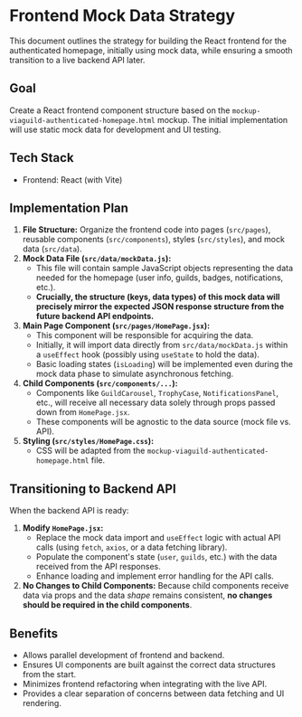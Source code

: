# Frontend Mock Data Strategy

This document outlines the strategy for building the React frontend for the authenticated homepage, initially using mock data, while ensuring a smooth transition to a live backend API later.

## Goal

Create a React frontend component structure based on the `mockup-viaguild-authenticated-homepage.html` mockup. The initial implementation will use static mock data for development and UI testing.

## Tech Stack

- Frontend: React (with Vite)

## Implementation Plan

1.  **File Structure:** Organize the frontend code into pages (`src/pages`), reusable components (`src/components`), styles (`src/styles`), and mock data (`src/data`).
2.  **Mock Data File (`src/data/mockData.js`):**
    *   This file will contain sample JavaScript objects representing the data needed for the homepage (user info, guilds, badges, notifications, etc.).
    *   **Crucially, the structure (keys, data types) of this mock data will precisely mirror the expected JSON response structure from the future backend API endpoints.**
3.  **Main Page Component (`src/pages/HomePage.jsx`):**
    *   This component will be responsible for acquiring the data.
    *   Initially, it will import data directly from `src/data/mockData.js` within a `useEffect` hook (possibly using `useState` to hold the data).
    *   Basic loading states (`isLoading`) will be implemented even during the mock data phase to simulate asynchronous fetching.
4.  **Child Components (`src/components/...`):**
    *   Components like `GuildCarousel`, `TrophyCase`, `NotificationsPanel`, etc., will receive all necessary data solely through props passed down from `HomePage.jsx`.
    *   These components will be agnostic to the data source (mock file vs. API).
5.  **Styling (`src/styles/HomePage.css`):**
    *   CSS will be adapted from the `mockup-viaguild-authenticated-homepage.html` file.

## Transitioning to Backend API

When the backend API is ready:

1.  **Modify `HomePage.jsx`:**
    *   Replace the mock data import and `useEffect` logic with actual API calls (using `fetch`, `axios`, or a data fetching library).
    *   Populate the component's state (`user`, `guilds`, etc.) with the data received from the API responses.
    *   Enhance loading and implement error handling for the API calls.
2.  **No Changes to Child Components:** Because child components receive data via props and the data *shape* remains consistent, **no changes should be required in the child components**.

## Benefits

*   Allows parallel development of frontend and backend.
*   Ensures UI components are built against the correct data structures from the start.
*   Minimizes frontend refactoring when integrating with the live API.
*   Provides a clear separation of concerns between data fetching and UI rendering. 